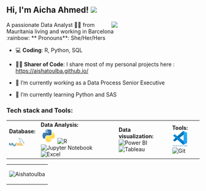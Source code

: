 <h2> Hi, I'm Aicha Ahmed! <img src="https://media.giphy.com/media/mGcNjsfWAjY5AEZNw6/giphy.gif" width="50"></h2>


<img align='right' src="https://encrypted-tbn0.gstatic.com/images?q=tbn:ANd9GcTGdrbaRuwAtFnDNXzMA4n_tybx1pcD1AHXAw&usqp=CAU" width="230">

<div align="left"> A passionate Data Analyst 👩‍💻  from Mauritania  living and  working  in Barcelona
 </div>
  :rainbow: ** Pronouns**: She/Her/Hers 

- :computer: **Coding**: R, Python, SQL
  
- 👩‍🏫 **Sharer of Code**: I share most of my personal projects here : https://aishatoulba.github.io/
  
- 🔭 I’m currently working as a Data Process Senior Executive
  
- 🌱 I’m currently learning Python and SAS


<h3 align="left">Tech stack and Tools:</h3>
<table>
  <tr>
    <td>
      <strong>Database:</strong><br>
      <img src="https://raw.githubusercontent.com/devicons/devicon/master/icons/mysql/mysql-original-wordmark.svg" alt="MySQL" width="40" height="40"/>
    </td>
    <td>
      <strong>Data Analysis:</strong><br>
      <img src="https://raw.githubusercontent.com/devicons/devicon/master/icons/python/python-original.svg" alt="Python" width="40" height="40"/>
      <img src="https://www.r-project.org/logo/Rlogo.svg" alt="R" width="40" height="40"/>
      <img src="https://upload.wikimedia.org/wikipedia/commons/3/38/Jupyter_logo.svg" alt="Jupyter Notebook" width="40" height="40"/>
      <img src="https://cdn.cdnlogo.com/logos/m/53/microsoft-excel.svg" alt="Excel" width="40" height="40"/>
    </td>
    <td>
     <strong>Data visualization:</strong><br>
    <img src="https://cdn.worldvectorlogo.com/logos/power-bi-1.svg" alt="Power BI" width="40" height="40"/>
    <img src="https://cdn.cdnlogo.com/logos/t/73/tableau-software.svg" alt="Tableau" width="40" height="40"/>
    </td>
    <td>
      <strong>Tools:</strong><br>
      <img src="https://raw.githubusercontent.com/devicons/devicon/master/icons/vscode/vscode-original-wordmark.svg" alt="VS Code" width="40" height="40"/>
      <img src="https://www.vectorlogo.zone/logos/git-scm/git-scm-icon.svg" alt="Git" width="40" height="40"/>
    </td>
   
  </tr>
</table>


<!-- GitHub Stats and Streak Stats -->
<table>
  <tr>
   <td>
      <p><img src="https://github-readme-streak-stats.herokuapp.com/?user=Aishatoulba&" alt="Aishatoulba" /></p>
    </td>   
  </tr>
</table>
